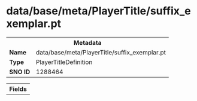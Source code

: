 <h1>data/base/meta/PlayerTitle/suffix_exemplar.pt</h1><table><tr><th colspan="100%">Metadata</th></tr><tr><td><b>Name</b></td><td>data/base/meta/PlayerTitle/suffix_exemplar.pt</td></tr><tr><td><b>Type</b></td><td>PlayerTitleDefinition</td></tr><tr><td><b>SNO ID</b></td><td>1288464</td></tr></table>

<table><tr><th colspan="100%">Fields</th></tr></table>

